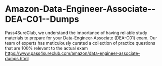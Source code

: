 # Amazon-Data-Engineer-Associate--DEA-C01--Dumps
Pass4SureClub, we understand the importance of having reliable study materials to prepare for your  Data-Engineer-Associate (DEA-C01)  exam. Our team of experts has meticulously curated a collection of practice questions that are 100% relevant to the actual exam https://www.pass4sureclub.com/amazon/data-engineer-associate-dumps.html

